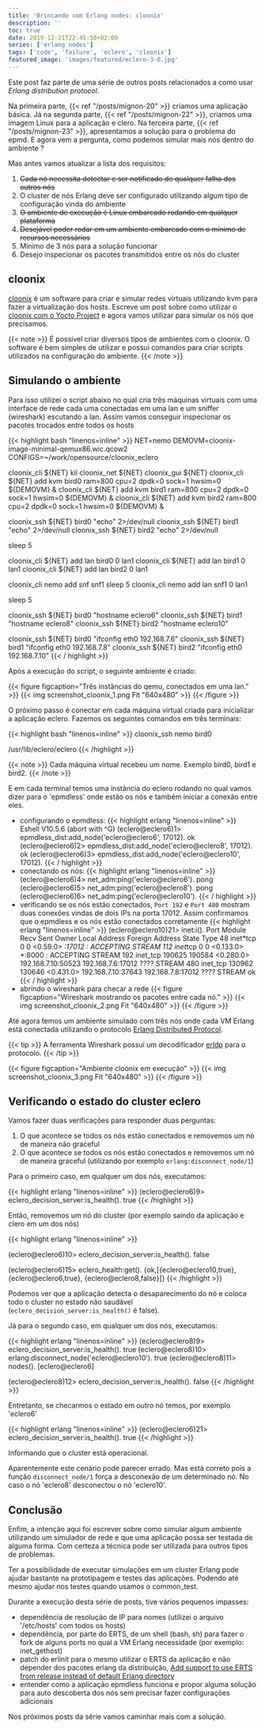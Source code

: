 ```yaml
---
title: 'Brincando com Erlang nodes: cloonix'
description: ''
toc: true
date: 2019-12-21T22:45:50+02:00
series: ['erlang nodes']
tags: ['code', 'failure', 'eclero', 'cloonix']
featured_image: 'images/featured/eclero-3-0.jpg'
---
```


Este post faz parte de uma série de outros posts relacionados a como usar
_Erlang distribution protocol_.

Na primeira parte, {{< ref "/posts/mignon-20" >}} criamos uma aplicação básica.
Já na segunda parte, {{< ref "/posts/mignon-22" >}}, criamos uma imagem Linux
para a aplicação e clero. Na terceira parte, {{< ref "/posts/mignon-23" >}},
apresentamos a solução para o problema do epmd. E agora vem a pergunta, como
podemos simular mais nós dentro do ambiente ?

Mas antes vamos atualizar a lista dos requisitos:

1. ~~Cada nó necessita detectar e ser notificado de qualquer falha dos outros
   nós~~
2. O cluster de nós Erlang deve ser configurado utilizando algum tipo de
   configuração vinda do ambiente
3. ~~O ambiente de execução é Linux embarcado rodando em qualquer plataforma~~
4. ~~Desejável poder rodar em um ambiente embarcado com o mínimo de recursos
   necessários~~
5. Mínimo de 3 nós para a solução funcionar
6. Desejo inspecionar os pacotes transmitidos entre os nós do cluster

## cloonix

[cloonix](https://clownix.net/) é um software para criar e simular redes
virtuais utilizando kvm para fazer a virtualização dos hosts. Escreve um post
sobre como utilizar o
[cloonix com o Yocto Project](https://yocto-way.joaohf.tk/posts/way_0/) e agora
vamos utilizar para simular os nós que precisamos.

{{< note >}} É possível criar diversos tipos de ambientes com o cloonix. O
software é bem simples de utilizar e possui comandos para criar scripts
utilizados na configuração do ambiente. {{< /note >}}

## Simulando o ambiente

Para isso utilizei o script abaixo no qual cria três máquinas virtuais com uma
interface de rede cada uma conectadas em uma lan e um sniffer (wireshark)
escutando a lan. Assim vamos conseguir inspecionar os pacotes trocados entre
todos os hosts

{{< highlight bash "linenos=inline" >}} NET=nemo
DEMOVM=cloonix-image-minimal-qemux86.wic.qcow2
CONFIGS=~/work/opensource/cloonix_eclero

cloonix_cli ${NET} kil cloonix_net ${NET} cloonix_gui ${NET} cloonix_cli ${NET}
add kvm bird0 ram=800 cpu=2 dpdk=0 sock=1 hwsim=0 ${DEMOVM} & cloonix_cli ${NET}
add kvm bird1 ram=800 cpu=2 dpdk=0 sock=1 hwsim=0 ${DEMOVM} & cloonix_cli ${NET}
add kvm bird2 ram=800 cpu=2 dpdk=0 sock=1 hwsim=0 ${DEMOVM} &

cloonix_ssh ${NET} bird0 "echo" 2>/dev/null cloonix_ssh ${NET} bird1 "echo"
2>/dev/null cloonix_ssh ${NET} bird2 "echo" 2>/dev/null

sleep 5

cloonix_cli ${NET} add lan bird0 0 lan1 cloonix_cli ${NET} add lan bird1 0 lan1
cloonix_cli ${NET} add lan bird2 0 lan1

cloonix_cli nemo add snf snf1 sleep 5 cloonix_cli nemo add lan snf1 0 lan1

sleep 5

cloonix_ssh ${NET} bird0 "hostname eclero6" cloonix_ssh ${NET} bird1 "hostname
eclero8" cloonix_ssh ${NET} bird2 "hostname eclero10"

cloonix_ssh ${NET} bird0 "ifconfig eth0 192.168.7.6" cloonix_ssh ${NET} bird1
"ifconfig eth0 192.168.7.8" cloonix_ssh ${NET} bird2 "ifconfig eth0
192.168.7.10" {{< / highlight >}}

Após a execução do script, o seguinte ambiente é criado:

{{< figure figcaption="Três instâncias do qemu, conectados em uma lan." >}}
{{< img screenshot_cloonix_1.png Fit "640x480" >}} {{< /figure >}}

O próximo passo é conectar em cada máquina virtual criada para inicializar a
aplicação eclero. Fazemos os seguintes comandos em três terminais:

{{< highlight bash "linenos=inline" >}} cloonix_ssh nemo bird0

/usr/lib/eclero/eclero {{< /highlight >}}

{{< note >}} Cada máquina virtual recebeu um nome. Exemplo bird0, bird1 e bird2.
{{< /note >}}

E em cada terminal temos uma instância do eclero rodando no qual vamos dizer
para o 'epmdless' onde estão os nós e também iniciar a conexão entre eles.

- configurando o epmdless: {{< highlight erlang "linenos=inline" >}} Eshell
  V10.5.6 (abort with ^G) (eclero@eclero6)1>
  epmdless_dist:add_node('eclero@eclero6', 17012). ok  
  (eclero@eclero6)2> epmdless_dist:add_node('eclero@eclero8', 17012). ok
  (eclero@eclero6)3> epmdless_dist:add_node('eclero@eclero10', 17012).
  {{< / highlight >}}
- conectando os nós: {{< highlight erlang "linenos=inline" >}}
  (eclero@eclero6)4> net_adm:ping('eclero@eclero6'). pong (eclero@eclero6)5>
  net_adm:ping('eclero@eclero8'). pong (eclero@eclero6)6>
  net_adm:ping('eclero@eclero10'). {{< / highlight >}}
- verificando se os nós estão conectados, `Port 192` e `Port 480` mostram duas
  conexões vindas de dois IPs na porta 17012. Assim confirmamos que o epmdless e
  os nós estão conectados corretamente {{< highlight erlang "linenos=inline" >}}
  (eclero@eclero10)21> inet:i(). Port Module Recv Sent Owner Local Address
  Foreign Address State Type 48 inet*tcp 0 0 <0.59.0> *:17012 _:_ ACCEPTING
  STREAM 112 inet*tcp 0 0 <0.133.0> *:8000 _:_ ACCEPTING STREAM 192 inet_tcp
  190625 190584 <0.280.0> 192.168.7.10:50523 192.168.7.6:17012 ???? STREAM 480
  inet_tcp 130962 130646 <0.431.0> 192.168.7.10:37643 192.168.7.8:17012 ????
  STREAM ok {{< / highlight >}}
- abrindo o wireshark para checar a rede
  {{< figure figcaption="Wireshark mostrando os pacotes entre cada nó." >}}
  {{< img screenshot_cloonix_2.png Fit "640x480" >}} {{< /figure >}}

Até agora temos um ambiente simulado com três nós onde cada VM Erlang está
conectada utilizando o protocolo
[Erlang Distributed Protocol](http://erlang.org/doc/apps/erts/erl_dist_protocol.html).

{{< tip >}} A ferramenta Wireshark possui um decodificador
[erldp](https://www.wireshark.org/docs/dfref/e/erldp.html) para o protocolo.
{{< /tip >}}

{{< figure figcaption="Ambiente cloonix em execução" >}}
{{< img screenshot_cloonix_3.png Fit "640x480" >}} {{< /figure >}}

## Verificando o estado do cluster eclero

Vamos fazer duas verificações para responder duas perguntas:

1. O que acontece se todos os nós estão conectados e removemos um nó de maneira
   não graceful
2. O que acontece se todos os nós estão conectados e removemos um nó de maneira
   graceful (utilizando por exemplo `erlang:disconnect_node/1`)

Para o primeiro caso, em qualquer um dos nós, executamos:

{{< highlight erlang "linenos=inline" >}} (eclero@eclero6)9>
eclero_decision_server:is_health(). true {{< /highlight >}}

Então, removemos um nó do cluster (por exemplo saindo da aplicação e clero em um
dos nós)

{{< highlight erlang "linenos=inline" >}}

(eclero@eclero6)10> eclero_decision_server:is_health(). false

(eclero@eclero6)15> eclero_health:get(). {ok,[{eclero@eclero10,true},
{eclero@eclero6,true}, {eclero@eclero8,false}]} {{< /highlight >}}

Podemos ver que a aplicação detecta o desaparecimento do nó e coloca todo o
cluster no estado não saudável (`eclero_decision_server:is_health()` é false).

Já para o segundo caso, em qualquer um dos nós, executamos:

{{< highlight erlang "linenos=inline" >}} (eclero@eclero8)9>
eclero_decision_server:is_health(). true (eclero@eclero8)10>
erlang:disconnect_node('eclero@eclero10'). true (eclero@eclero8)11> nodes().
[eclero@eclero6]

(eclero@eclero8)12> eclero_decision_server:is_health(). false {{< /highlight >}}

Entretanto, se checarmos o estado em outro nó temos, por exemplo 'eclero6'

{{< highlight erlang "linenos=inline" >}} (eclero@eclero6)21>
eclero_decision_server:is_health(). true {{< /highlight >}}

Informando que o cluster está operacional.

Aparentemente este cenário pode parecer errado. Mas está correto pois a função
`disconnect_node/1` força a desconexão de um determinado nó. No caso o nó
'eclero8' desconectou o nó 'eclero10'.

## Conclusão

Enfim, a intenção aqui foi escrever sobre como simular algum ambiente utilizando
um simulador de rede e que uma aplicação possa ser testada de alguma forma. Com
certeza a técnica pode ser utilizada para outros tipos de problemas.

Ter a possibilidade de executar simulações em um cluster Erlang pode ajudar
bastante na prototipagem e testes das aplicações. Podendo até mesmo ajudar nos
testes quando usamos o common_test.

Durante a execução desta série de posts, tive vários pequenos impasses:

- dependência de resolução de IP para nomes (utilizei o arquivo '/etc/hosts' com
  todos os hosts)
- dependência, por parte do ERTS, de um shell (bash, sh) para fazer o fork de
  alguns ports no qual a VM Erlang necessidade (por exemplo: inet_gethost)
- patch do erlinit para o mesmo utilizar o ERTS da aplicação e não depender dos
  pacotes erlang da distribuição,
  [Add support to use ERTS from release instead of default Erlang directory](https://github.com/nerves-project/erlinit/pull/59)
- entender como a aplicação epmdless funciona e propor alguma solução para auto
  descoberta dos nós sem precisar fazer configurações adicionais

Nos próximos posts da série vamos caminhar mais com a solução.
